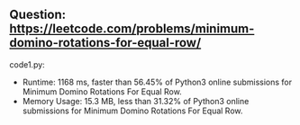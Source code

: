 ## Question: https://leetcode.com/problems/minimum-domino-rotations-for-equal-row/

code1.py:
* Runtime: 1168 ms, faster than 56.45% of Python3 online submissions for Minimum Domino Rotations For Equal Row.
* Memory Usage: 15.3 MB, less than 31.32% of Python3 online submissions for Minimum Domino Rotations For Equal Row.